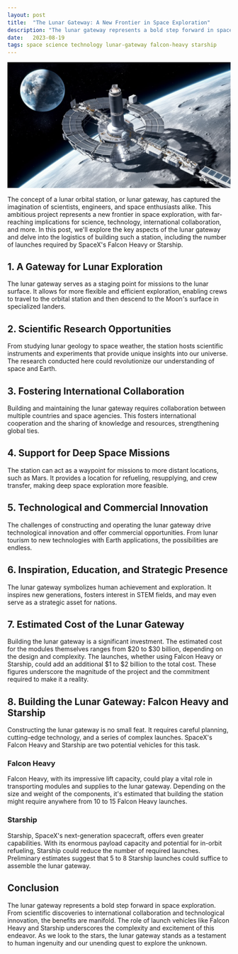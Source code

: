 ```yaml
---
layout: post
title:  "The Lunar Gateway: A New Frontier in Space Exploration"
description: "The lunar gateway represents a bold step forward in space exploration. From scientific discoveries to international collaboration and technological innovation, the benefits are manifold. The role of launch vehicles like Falcon Heavy and Starship underscores the complexity and excitement of this endeavor. As we look to the stars, the lunar gateway stands as a testament to human ingenuity and our unending quest to explore the unknown."
date:   2023-08-19
tags: space science technology lunar-gateway falcon-heavy starship
---
```


![A view of a Lunar gateway](/assets/lunar-gateway.png)

The concept of a lunar orbital station, or lunar gateway, has captured the imagination of scientists, engineers, and space enthusiasts alike. This ambitious project represents a new frontier in space exploration, with far-reaching implications for science, technology, international collaboration, and more. In this post, we'll explore the key aspects of the lunar gateway and delve into the logistics of building such a station, including the number of launches required by SpaceX's Falcon Heavy or Starship.

## 1. A Gateway for Lunar Exploration

The lunar gateway serves as a staging point for missions to the lunar surface. It allows for more flexible and efficient exploration, enabling crews to travel to the orbital station and then descend to the Moon's surface in specialized landers.

## 2. Scientific Research Opportunities

From studying lunar geology to space weather, the station hosts scientific instruments and experiments that provide unique insights into our universe. The research conducted here could revolutionize our understanding of space and Earth.

## 3. Fostering International Collaboration

Building and maintaining the lunar gateway requires collaboration between multiple countries and space agencies. This fosters international cooperation and the sharing of knowledge and resources, strengthening global ties.

## 4. Support for Deep Space Missions

The station can act as a waypoint for missions to more distant locations, such as Mars. It provides a location for refueling, resupplying, and crew transfer, making deep space exploration more feasible.

## 5. Technological and Commercial Innovation

The challenges of constructing and operating the lunar gateway drive technological innovation and offer commercial opportunities. From lunar tourism to new technologies with Earth applications, the possibilities are endless.

## 6. Inspiration, Education, and Strategic Presence

The lunar gateway symbolizes human achievement and exploration. It inspires new generations, fosters interest in STEM fields, and may even serve as a strategic asset for nations.

## 7. Estimated Cost of the Lunar Gateway

Building the lunar gateway is a significant investment. The estimated cost for the modules themselves ranges from $20 to $30 billion, depending on the design and complexity. The launches, whether using Falcon Heavy or Starship, could add an additional $1 to $2 billion to the total cost. These figures underscore the magnitude of the project and the commitment required to make it a reality.

## 8. Building the Lunar Gateway: Falcon Heavy and Starship

Constructing the lunar gateway is no small feat. It requires careful planning, cutting-edge technology, and a series of complex launches. SpaceX's Falcon Heavy and Starship are two potential vehicles for this task.

### Falcon Heavy

Falcon Heavy, with its impressive lift capacity, could play a vital role in transporting modules and supplies to the lunar gateway. Depending on the size and weight of the components, it's estimated that building the station might require anywhere from 10 to 15 Falcon Heavy launches.

### Starship

Starship, SpaceX's next-generation spacecraft, offers even greater capabilities. With its enormous payload capacity and potential for in-orbit refueling, Starship could reduce the number of required launches. Preliminary estimates suggest that 5 to 8 Starship launches could suffice to assemble the lunar gateway.

## Conclusion

The lunar gateway represents a bold step forward in space exploration. From scientific discoveries to international collaboration and technological innovation, the benefits are manifold. The role of launch vehicles like Falcon Heavy and Starship underscores the complexity and excitement of this endeavor. As we look to the stars, the lunar gateway stands as a testament to human ingenuity and our unending quest to explore the unknown.
